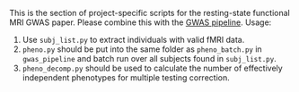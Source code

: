 This is the section of project-specific scripts for the resting-state functional MRI GWAS paper. Please combine this with the [GWAS pipeline](https://github.com/yh464/gwas_pipeline).
Usage:
1. Use `subj_list.py` to extract individuals with valid fMRI data.
2. `pheno.py` should be put into the same folder as `pheno_batch.py` in `gwas_pipeline` and batch run over all subjects found in `subj_list.py`.
3. `pheno_decomp.py` should be used to calculate the number of effectively independent phenotypes for multiple testing correction.